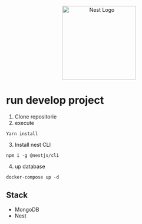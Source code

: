 <p align="center">
  <a href="http://nestjs.com/" target="blank"><img src="https://nestjs.com/img/logo-small.svg" width="200" alt="Nest Logo" /></a>
</p>

# run develop project

1. Clone repositorie
2. execute 
```
Yarn install
```
3. Install nest CLI
```
npm i -g @nestjs/cli
```
4. up database
```
docker-compose up -d
```

## Stack
* MongoDB
* Nest